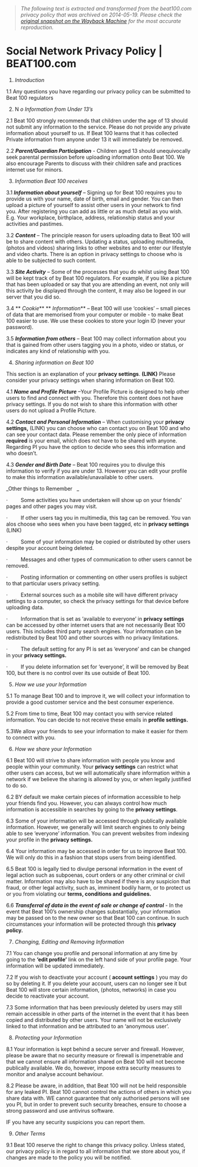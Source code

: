 > *The following text is extracted and transformed from the beat100.com privacy policy that was archived on 2014-05-19. Please check the [original snapshot on the Wayback Machine](https://web.archive.org/web/20140519104834id_/http%3A//www.beat100.com/privacy-policy) for the most accurate reproduction.*

# Social Network Privacy Policy | BEAT100.com

1) _Introduction_

1.1 Any questions you have regarding our privacy policy can be submitted to Beat 100 regulators

2) N _o Information from Under 13’s_

2.1 Beat 100 strongly recommends that children under the age of 13 should not submit any information to the service. Please do not provide any private information about yourself to us. If Beat 100 learns that it has collected Private information from anyone under 13 it will immediately be removed.

2.2 **_Parent/Guardian Participation_** \- Children aged 13 should unequivocally seek parental permission before uploading information onto Beat 100. We also encourage Parents to discuss with their children safe and practices internet use for minors.

3) _Information Beat 100 receives_

3.1 **_Information about yourself_** – Signing up for Beat 100 requires you to provide us with your name, date of birth, email and gender. You can then upload a picture of yourself to assist other users in your network to find you. After registering you can add as little or as much detail as you wish. E.g. Your workplace, birthplace, address, relationship status and your activities and pastimes.

3.2 **_Content_** – The principle reason for users uploading data to Beat 100 will be to share content with others. Updating a status, uploading multimedia, (photos and videos) sharing links to other websites and to enter our lifestyle and video charts. There is an option in privacy settings to choose who is able to be subjected to such content.

3.3 **_Site Activity_** – Some of the processes that you do whilst using Beat 100 will be kept track of by Beat 100 regulators. For example, if you like a picture that has been uploaded or say that you are attending an event, not only will this activity be displayed through the content, it may also be logeed in our server that you did so.

3.4 ** _Cookie_** ** _Information_** – Beat 100 will use ‘cookies’ – small pieces of data that are memorised from your computer or mobile - to make Beat 100 easier to use. We use these cookies to store your login ID (never your password).

3.5 **_Information from others_** – Beat 100 may collect information about you that is gained from other users tagging you in a photo, video or status, or indicates any kind of relationship with you.

4) _Sharing information on Beat 100_

This section is an explanation of your **privacy settings**. **(LINK)** Please consider your privacy settings when sharing information on Beat 100.

4.1 **_Name and Profile Picture_** –Your Profile Picture is designed to help other users to find and connect with you. Therefore this content does not have privacy settings. If you do not wish to share this information with other users do not upload a Profile Picture.

4.2 **_Contact and Personal Information_** – When customising your **privacy settings,** (LINK) you can choose who can contact you on Beat 100 and who can see your contact data. Please remember the only piece of information **required** is your email, which does not have to be shared with anyone. Regarding PI you have the option to decide who sees this information and who doesn’t.

4.3 **_Gender and Birth Date_** – Beat 100 requires you to divulge this information to verify if you are under 13. However you can edit your profile to make this information available/unavailable to other users.

_Other things to Remember   _

·         Some activities you have undertaken will show up on your friends’ pages and other pages you may visit.

·         If other users tag you in multimedia, this tag can be removed. You van alos choose who sees when you have been tagged, etc in **privacy settings** (LINK)

·         Some of your information may be copied or distributed by other users despite your account being deleted.

·         Messages and other types of communication to other users cannot be removed.

·         Posting information or commenting on other users profiles is subject to that particular users privacy setting.

·         External sources such as a mobile site will have different privacy settings to a computer, so check the privacy settings for that device before uploading data.

·         Information that is set as ‘available to everyone’ in **privacy settings** can be accessed by other internet users that are not necessarily Beat 100 users. This includes third party search engines. Your information can be redistributed by Beat 100 and other sources with no privacy limitations.

·         The default setting for any PI is set as ‘everyone’ and can be changed in your **privacy settings.**

·         If you delete information set for ‘everyone’, it will be removed by Beat 100, but there is no control over its use outside of Beat 100.    

5) _How we use your Information_

5.1 To manage Beat 100 and to improve it, we will collect your information to provide a good customer service and the best consumer experience.

5.2 From time to time, Beat 100 may contact you with service related information. You can decide to not receive these emails in **profile settings.**

5.3We allow your friends to see your information to make it easier for them to connect with you.

6) _How we share your Information_

6.1 Beat 100 will strive to share information with people you know and people within your community. Your **privacy settings** can restrict what other users can access, but we will automatically share information within a network if we believe the sharing is allowed by you, or when legally justified to do so.

6.2 BY default we make certain pieces of information accessible to help your friends find you. However, you can always control how much information is accessible in searches by going to the **privacy settings**.

6.3 Some of your information will be accessed through publically available information. However, we generally will limit search engines to only being able to see ‘everyone’ information. You can prevent websites from indexing your profile in the **privacy settings.**

6.4 Your information may be accessed in order for us to improve Beat 100. We will only do this in a fashion that stops users from being identified.

6.5 Beat 100 is legally tied to divulge personal information in the event of legal action such as subpoenas, court orders or any other criminal or civil matter. Information may also have to be shared if there is any suspicion that fraud, or other legal activity, such as, imminent bodily harm, or to protect us or you from violating our **terms, conditions and guidelines.**    

6.6 **_Transferral of data in the event of sale or change of control_** \- In the event that Beat 100’s ownership changes substantially, your information may be passed on to the new owner so that Beat 100 can continue. In such circumstances your information will be protected through this **privacy policy.**

7) _Changing, Editing and Removing Information_

7.1 You can change you profile and personal information at any time by going to the **‘edit profile’** link on the left hand side of your profile page. Your information will be updated immediately.

7.2 If you wish to deactivate your account ( **account settings** ) you may do so by deleting it. If you delete your account, users can no longer see it but Beat 100 will store certain information, (photos, networks) in case you decide to reactivate your account.

7.3 Some information that has been previously deleted by users may still remain accessible in other parts of the internet in the event that it has been copied and distributed by other users. Your name will not be exclusively linked to that information and be attributed to an ‘anonymous user’.

8) _Protecting your Information_

8.1 Your information is kept behind a secure server and firewall. However, please be aware that no security measure or firewall is impenetrable and that we cannot ensure all information shared on Beat 100 will not become publically available. We do, however, impose extra security measures to monitor and analyse account behaviour.

8.2 Please be aware, in addition, that Beat 100 will not be held responsible for any leaked PI. Beat 100 cannot control the actions of others in which you share data with. WE cannot guarantee that only authorised persons will see you PI, but in order to prevent such security breaches, ensure to choose a strong password and use antivirus software.

IF you have any security suspicions you can report them. 

9) _Other Terms_

9.1 Beat 100 reserve the right to change this privacy policy. Unless stated, our privacy policy is in regard to all information that we store about you, if changes are made to the policy you will be notified.
